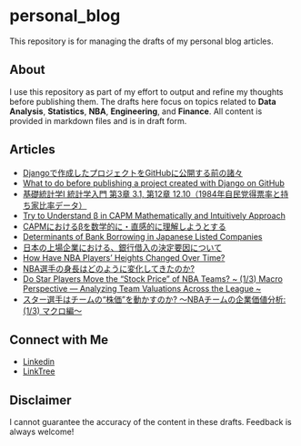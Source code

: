 # personal_blog

This repository is for managing the drafts of my personal blog articles.

## About

I use this repository as part of my effort to output and refine my thoughts before publishing them. The drafts here focus on topics related to **Data Analysis**, **Statistics**, **NBA**, **Engineering**, and **Finance**. All content is provided in markdown files and is in draft form.

## Articles

- [Djangoで作成したプロジェクトをGitHubに公開する前の諸々](https://qiita.com/shokubohcm/items/a1b63df1521742621a67)
- [What to do before publishing a project created with Django on GitHub](https://shokubohcm.medium.com/what-to-do-before-publishing-a-project-created-with-django-on-github-c6fdbe7b1130)
- [基礎統計学Ⅰ 統計学入門 第3章 3.1, 第12章 12.10（1984年自民党得票率と持ち家比率データ）](https://qiita.com/shokubohcm/items/ccb288a278c6b775917a)
- [Try to Understand β in CAPM Mathematically and Intuitively Approach](https://shokubohcm.medium.com/try-to-understand-%CE%B2-in-capm-mathematically-and-intuitively-approach-eddfa9cac4a5)
- [CAPMにおけるβを数学的に・直感的に理解しようとする](https://note.com/shokubohcm/n/nd3e66ec7c212?sub_rt=share_pb)
- [Determinants of Bank Borrowing in Japanese Listed Companies](https://shokubohcm.medium.com/determinants-of-bank-borrowing-in-japanese-listed-companies-cc10c3d3995d)
- [日本の上場企業における、銀行借入の決定要因について](https://note.com/shokubohcm/n/n5f5b0c045eea)
- [How Have NBA Players’ Heights Changed Over Time?](https://medium.com/@shokubohcm/how-have-nba-players-heights-changed-over-time-33eaa8df6f60)
- [NBA選手の身長はどのように変化してきたのか?](https://note.com/shokubohcm/n/n963207443c5c)
- [Do Star Players Move the “Stock Price” of NBA Teams? ~ (1/3) Macro Perspective — Analyzing Team Valuations Across the League ~](https://shokubohcm.medium.com/do-star-players-move-the-stock-price-of-nba-teams-13166b3da4e7)
- [スター選手はチームの“株価”を動かすのか? 〜NBAチームの企業価値分析: (1/3) マクロ編〜](https://note.com/shokubohcm/n/n7bef1d17c2ca)

## Connect with Me

- [Linkedin](https://www.linkedin.com/in/shokubohcm/)
- [LinkTree](https://linktr.ee/shokubohcm)

## Disclaimer

I cannot guarantee the accuracy of the content in these drafts. Feedback is always welcome!
